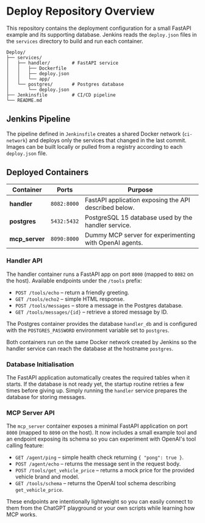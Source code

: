 # Deploy Repository Overview

This repository contains the deployment configuration for a small FastAPI example and its supporting database. Jenkins reads the `deploy.json` files in the `services` directory to build and run each container.

```
Deploy/
├── services/
│   ├── handler/        # FastAPI service
│   │   ├── Dockerfile
│   │   ├── deploy.json
│   │   └── app/
│   └── postgres/       # Postgres database
│       └── deploy.json
├── Jenkinsfile         # CI/CD pipeline
└── README.md
```

## Jenkins Pipeline

The pipeline defined in `Jenkinsfile` creates a shared Docker network (`ci-network`) and deploys only the services that changed in the last commit. Images can be built locally or pulled from a registry according to each `deploy.json` file.

## Deployed Containers

| Container | Ports | Purpose |
|-----------|-------|---------|
| **handler** | `8082:8000` | FastAPI application exposing the API described below. |
| **postgres** | `5432:5432` | PostgreSQL 15 database used by the handler service. |
| **mcp_server** | `8090:8000` | Dummy MCP server for experimenting with OpenAI agents. |

### Handler API

The handler container runs a FastAPI app on port `8000` (mapped to `8082` on the host). Available endpoints under the `/tools` prefix:

- `POST /tools/echo` – return a friendly greeting.
- `GET /tools/echo2` – simple HTML response.
- `POST /tools/messages` – store a message in the Postgres database.
- `GET /tools/messages/{id}` – retrieve a stored message by ID.

The Postgres container provides the database `handler_db` and is configured with the `POSTGRES_PASSWORD` environment variable set to `postgres`.

Both containers run on the same Docker network created by Jenkins so the handler service can reach the database at the hostname `postgres`.

### Database Initialisation

The FastAPI application automatically creates the required tables when it
starts. If the database is not ready yet, the startup routine retries a few
times before giving up. Simply running the `handler` service prepares the
database for storing messages.

### MCP Server API

The `mcp_server` container exposes a minimal FastAPI application on port `8000`
(mapped to `8090` on the host). It now includes a small example tool and an
endpoint exposing its schema so you can experiment with OpenAI's tool calling
feature:

- `GET /agent/ping` – simple health check returning `{ "pong": true }`.
- `POST /agent/echo` – returns the message sent in the request body.
- `POST /tools/get_vehicle_price` – returns a mock price for the provided
  vehicle brand and model.
- `GET /tools/schema` – returns the OpenAI tool schema describing
  `get_vehicle_price`.

These endpoints are intentionally lightweight so you can easily connect to them
from the ChatGPT playground or your own scripts while learning how MCP works.

